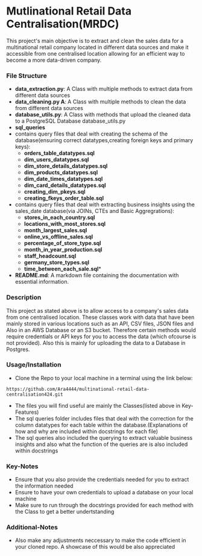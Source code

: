 # Mutlinational Retail Data Centralisation(MRDC)
This project's main objective is to extract and clean the sales data for a multinational retail company located in different data sources
and make it accessible from one centralised location allowing for an efficient way to become a more data-driven company.

### File Structure
- **data_extraction.py**: A Class with multiple methods to extract data from different data sources 
- **data_cleaning.py A**: A Class with multiple methods to clean the data from different data sources  
- **database_utils.py**: A Class with methods that upload the cleaned data to a PostgreSQL Database database_utils.py
- **sql_queries**
 - contains query files that deal with creating the schema of the database(ensuring correct datatypes,creating foreign keys and primary keys):
     - **orders_table_datatypes.sql**
     - **dim_users_datatypes.sql**
     - **dim_store_details_datatypes.sql**
     - **dim_products_datatypes.sql**
     - **dim_date_times_datatypes.sql**
     - **dim_card_details_datatypes.sql**
     - **creating_dim_pkeys.sql**
     - **creating_fkeys_order_table.sql**
 - contains query files that deal with extracting business insights using the sales_date database(via JOINs, CTEs and Basic Aggregrations):
     - **stores_in_each_country.sql**
     - **locations_with_most_stores.sql**
     - **month_largest_sales.sql**
     - **online_vs_offline_sales.sql**
     - **percentage_of_store_type.sql**
     - **month_in_year_production.sql**
     - **staff_headcount.sql**
     - **germany_store_types.sql**
     - **time_between_each_sale.sql***
 - **README.md**: A markdown file containing the documentation with essential information.
     
     

### Description
This project as stated above is to allow access to a company's sales data from one centralised location. These classes work with data that have been mainly
stored in various locations such as an API, CSV files, JSON files and Also in an AWS Database or an S3 bucket. Therefore certain methods would require credentials or API
keys for you to access the data (which ofcourse is not provided). Also this is mainly for uploading the data to a Database in Postgres.


### Usage/Installation
- Clone the Repo to your local machine in a terminal using the link below:
 ```
 https://github.com/Ara4444/multinational-retail-data-centralisation424.git
 ``` 
- The files you will find useful are mainly the Classes(listed above in Key-Features)
- The sql queries folder includes files that deal with the correction for the column datatypes for each table within the database.(Explanations of how and why are included
  within docstrings for each file)
- The sql queries also included the querying to extract valuable business insights and also what the function of the queries are is also included within docstrings 

### Key-Notes
 - Ensure that you also provide the credentials needed for you to extract the information needed
 - Ensure to have your own credentials to upload a database on your local machine 
 - Make sure to run through the docstrings provided for each method with the Class to get a better undertstanding
 


### Additional-Notes
 - Also make any adjustments neccessary to make the code efficient in your cloned repo. A showcase of this would be also appreciated 
